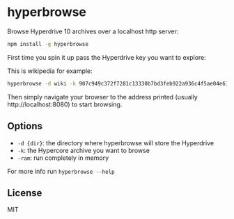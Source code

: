 # hyperbrowse

Browse Hyperdrive 10 archives over a localhost http server:

``` sh
npm install -g hyperbrowse
```

First time you spin it up pass the Hyperdrive key you want to explore:

This is wikipedia for example:

``` sh
hyperbrowse -d wiki -k 907c949c372f7281c13330b7bd3feb922a936c4f5ae04e61e34e3c90fc6eba9b
```

Then simply navigate your browser to the address printed (usually http://localhost:8080)
to start browsing.

## Options

- `-d {dir}`: the directory where hyperbrowse will store the Hyperdrive
- `-k`: the Hypercore archive you want to browse
- `-ram`: run completely in memory


For more info run `hyperbrowse --help`

## License

MIT
